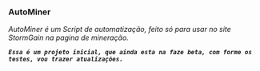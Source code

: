 <h3>AutoMiner</h3>

*AutoMiner é um Script de automatização, feito só para usar no site StormGain na pagina de mineração.*

***`Essa é um projeto inicial, que ainda esta na faze beta, com forme os testes, vou trazer atualizações.`***